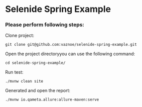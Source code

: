 # Selenide Spring Example

### Please perform following steps:

Clone project:
```
git clone git@github.com:vaznoe/selenide-spring-example.git
```
Open the project directoryyou can use the following command:
```
cd selenide-spring-example/
```
Run test:
```
./mvnw clean site
```
Generated and open the report:
```
./mvnw io.qameta.allure:allure-maven:serve
```